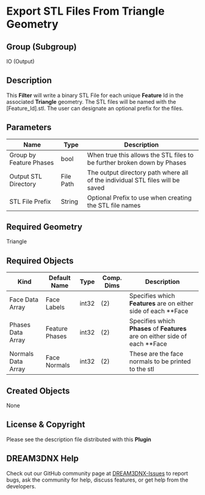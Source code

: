 # Export STL Files From Triangle Geometry

## Group (Subgroup)

IO (Output)

## Description

This **Filter** will write a binary STL File for each unique **Feature** Id in the associated **Triangle** geometry. The STL files will be named with the [Feature_Id].stl. The user can designate an optional prefix for the files.

## Parameters

| Name | Type | Description |
|------|------|------|
| Group by Feature Phases | bool | When true this allows the STL files to be further broken down by Phases |
| Output STL Directory | File Path | The output directory path where all of the individual STL files will be saved |
| STL File Prefix | String | Optional Prefix to use when creating the STL file names |

## Required Geometry

Triangle

## Required Objects

| Kind                      | Default Name | Type     | Comp. Dims | Description                                 |
|---------------------------|--------------|----------|------------|---------------------------------------------|
| Face Data Array | Face Labels | int32 | (2)  | Specifies which **Features** are on either side of each **Face |
| Phases Data Array | Feature Phases | int32 | (2)  | Specifies which **Phases** of **Features** are on either side of each **Face |
| Normals Data Array | Face Normals | int32 | (2)  | These are the face normals to be printed to the stl |

## Created Objects

None

## License & Copyright

Please see the description file distributed with this **Plugin**

## DREAM3DNX Help

Check out our GitHub community page at [DREAM3DNX-Issues](https://github.com/BlueQuartzSoftware/DREAM3DNX-Issues) to report bugs, ask the community for help, discuss features, or get help from the developers.


